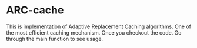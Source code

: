 # ARC-cache
This is implementation of Adaptive Replacement Caching algorithms. One of the most efficient caching mechanism.
Once you checkout the code.
Go through the main function to see usage.
